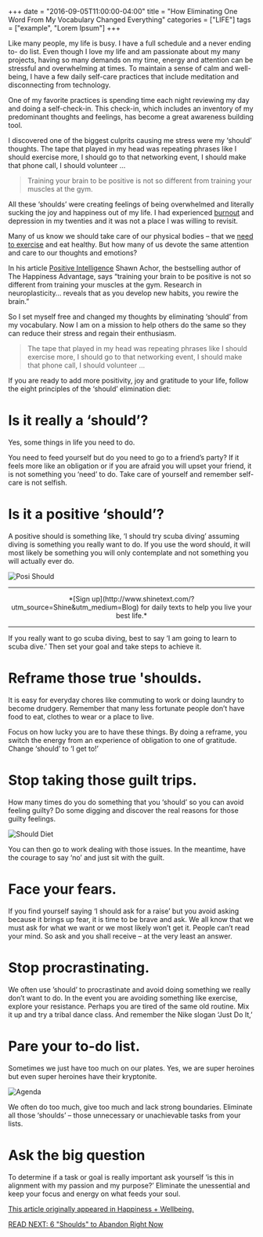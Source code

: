 +++
  date = "2016-09-05T11:00:00-04:00"
  title = "How Eliminating One Word From My Vocabulary Changed Everything"
  categories = ["LIFE"]
  tags = ["example", "Lorem Ipsum"]
+++



<span class="dropcap">L</span>ike many people, my life is busy. I have a full schedule and a never ending to- do list. Even though I love my life and am passionate about my many projects, having so many demands on my time, energy and attention can be stressful and overwhelming at times. To maintain a sense of calm and well-being, I have a few daily self-care practices that include meditation and disconnecting from technology.

One of my favorite practices is spending time each night reviewing my day and doing a self-check-in. This check-in, which includes an inventory of my predominant thoughts and feelings, has become a great awareness building tool. 

I discovered one of the biggest culprits causing me stress were my ‘should’ thoughts.  The tape that played in my head was repeating phrases like I should exercise more, I should go to that networking event, I should make that phone call, I should volunteer …

> Training your brain to be positive is not so different from training your muscles at the gym.

All these ‘shoulds’ were creating feelings of being overwhelmed and literally sucking the joy and happiness out of my life. I had experienced [burnout](http://advice.shinetext.com/articles/10-ways-to-bounce-back-from-burnout/?utm_source=Shine&utm_medium=Blog) and depression in my twenties and it was not a place I was willing to revisit.

Many of us know we should take care of our physical bodies –  that we [need to exercise](http://advice.shinetext.com/articles/4-Ways-Fitness-Can-Transform-Your-Mental-Health/?utm_source=Shine&utm_medium=Blog) and eat healthy. But how many of us devote the same attention and care to our thoughts and emotions?  

In his article <a href="https://hbr.org/2012/01/positive-intelligence" target="_blank">Positive Intelligence</a> Shawn Achor, the bestselling author of The Happiness Advantage, says “training your brain to be positive is not so different from training your muscles at the gym. Research in neuroplasticity… reveals that as you develop new habits, you rewire the brain.” 

So I set myself free and changed my thoughts by eliminating ‘should’ from my vocabulary. Now I am on a mission to help others do the same so they can reduce their stress and regain their enthusiasm.

> The tape that played in my head was repeating phrases like I should exercise more, I should go to that networking event, I should make that phone call, I should volunteer …

If you are ready to add more positivity, joy and gratitude to your life, follow the eight principles of the ‘should’ elimination diet:

# Is it really a ‘should’? 
Yes, some things in life you need to do. 

You need to feed yourself but do you need to go to a friend’s party? If it feels more like an obligation or if you are afraid you will upset your friend, it is not something you ‘need’ to do. Take care of yourself and remember self-care is not selfish.

# Is it a positive ‘should’?
A positive should is something like, ‘I should try scuba diving’ assuming diving is something you really want to do. If you use the word should, it will most likely be something you will only contemplate and not something you will actually ever do. 

![Posi Should](//images.contentful.com/awpxl2koull4/6rxtBX3aO40yoC0wQYMq2y/2e726eee9e99a3b38e8695ec77b189e0/5JA2DJT9G9.jpg)

---

<center>*[Sign up](http://www.shinetext.com/?utm_source=Shine&utm_medium=Blog) for daily texts to help you live your best life.* </center>

---


If you really want to go scuba diving, best to say ‘I am going to learn to scuba dive.’ Then set your goal and take steps to achieve it.

# Reframe those true 'shoulds.
It is easy for everyday chores like commuting to work or doing laundry to become drudgery. Remember that many less fortunate people don’t have food to eat, clothes to wear or a place to live. 

Focus on how lucky you are to have these things. By doing a reframe, you switch the energy from an experience of obligation to one of gratitude. Change ‘should’ to ‘I get to!’

# Stop taking those guilt trips.
How many times do you do something that you ‘should’ so you can avoid feeling guilty? Do some digging and discover the real reasons for those guilty feelings. 

![Should Diet](//images.contentful.com/awpxl2koull4/VVckLTMT2o8isquWoAcAQ/4c44993f097fbd39d1016731bb9d1294/Screen_Shot_2016-09-05_at_5.27.08_PM.png)

You can then go to work dealing with those issues. In the meantime, have the courage to say ‘no’ and just sit with the guilt.

# Face your fears.
If you find yourself saying ‘I should ask for a raise’ but you avoid asking because it brings up fear, it is time to be brave and ask. We all know that we must ask for what we want or we most likely won’t get it. People can’t read your mind. So ask and you shall receive – at the very least an answer.

# Stop procrastinating.
We often use ’should’ to procrastinate and avoid doing something we really don’t want to do. In the event you are avoiding something like exercise, explore your resistance. Perhaps you are tired of the same old routine. Mix it up and try a tribal dance class. And remember the Nike slogan ‘Just Do It,’

# Pare your to-do list.
Sometimes we just have too much on our plates. Yes, we are super heroines but even super heroines have their kryptonite. 

![Agenda](//images.contentful.com/awpxl2koull4/20dG64LS8smICiiMu4eEyI/a04de4c8bf290e7df88118aef017e325/HFH6U1U5T4.jpg)

We often do too much, give too much and lack strong boundaries. Eliminate all those ‘shoulds’ – those unnecessary or unachievable tasks from your lists.

# Ask the big question
To determine if a task or goal is really important ask yourself ‘is this in alignment with my passion and my purpose?’ Eliminate the unessential and keep your focus and energy on what feeds your soul.

[This article originally appeared in Happiness + Wellbeing.](http://happywellacademy.com/the-should-elimination-diet/)

[READ NEXT: 6 "Shoulds" to Abandon Right Now](http://advice.shinetext.com/articles/6-shoulds-to-abandon-right-now/)

<div class="pubexchange_module" id="pubexchange_below_content" data-pubexchange-module-id="2323"></div>

<script>(function(w, d, s, id) {
  w.PUBX=w.PUBX || {pub: "shine_text", discover: false, lazy: true};
  var js, pjs = d.getElementsByTagName(s)[0];
  if (d.getElementById(id)) return;
  js = d.createElement(s); js.id = id; js.async = true;
  js.src = "//main.pubexchange.com/loader.min.js";
  pjs.parentNode.insertBefore(js, pjs);
}(window, document, "script", "pubexchange-jssdk"));</script>
